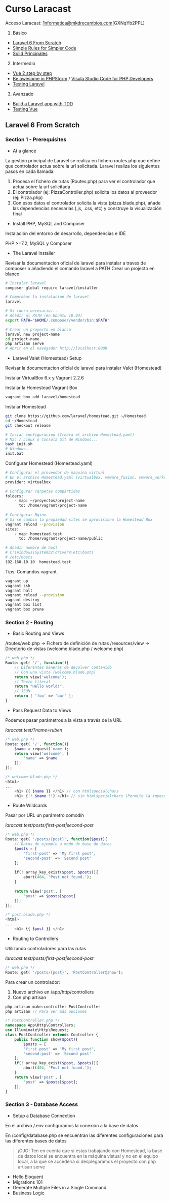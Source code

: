 # Curso Laracast

Acceso Laracast: 1nformatica@mkdrecambios.com[GXNqYb2PPL]

1. Básico 
  * [Laravel 6 From Scratch](https://laracasts.com/series/laravel-6-from-scratch)
  * [Simple Rules for Simpler Code](https://laracasts.com/series/simple-rules-for-simpler-code)
  * [Solid Principales](https://laracasts.com/series/solid-principles-in-php)

2. Intermedio
  * [Vue 2 step by step](https://laracasts.com/series/learn-vue-2-step-by-step)
  * [Be awesome in PHPStorm](https://laracasts.com/series/how-to-be-awesome-in-phpstorm) / [Visula Studio Code for PHP Developers](https://laracasts.com/series/visual-studio-code-for-php-developers)
  * [Testing Laravel](https://laracasts.com/series/phpunit-testing-in-laravel)

3. Avanzado 
  * [Build a Laravel app with TDD](https://laracasts.com/series/build-a-laravel-app-with-tdd)
  * [Testing Vue](https://laracasts.com/series/testing-vue)


## Laravel 6 From Scratch 
### Section 1 - Prerequisites 

- At a glance 

La gestión principal de Laravel se realiza en fichero routes.php que define que controlador actua sobre la url solicitada.
Laravel realiza los siguientes pasos en cada llamada:
1. Procesa el fichero de rutas (Routes.php) para ver el controlador que actua sobre la url solicitada
2. El controlador (ej: PizzaController.php) solicita los datos al proveedor (ej: Pizza.php)
3. Con esos datos el controlador solicita la vista (pizza.blade.php), añade las dependencias necesarias (.js, .css, etc) y construye la visualización final

- Install PHP, MySQL and Composer

Instalación del entorno de desarrollo, dependencias e IDE

PHP >=7.2, MySQL y Composer

- The Laravel Installer

Revisar la documentacion oficial de laravel para instalar a traves de composer o añadiendo el comando laravel a PATH
Crear un projecto en blanco
```sh
# Instalar laravel
composer global require laravel/installer

# Comprobar la instalacion de laravel 
laravel 

# Si fuera necesario...
# Añadir al PATH (en Ubuntu 18.04)
export PATH="$HOME/.composer/vendor/bin:$PATH"

# Crear un proyecto en blanco
laravel new project-name
cd project-name
php artisan serve
# Abrir en el navegador http://localhost:8000

```

- Laravel Valet (Homestead) Setup

Revisar la documentacion oficial de laravel para instalar Valet (Homestead)

Instalar VirtualBox 6.x  y Vagrant 2.2.6

Instalar la Homestead Vagrant Box
```sh
vagrant box add laravel/homestead
```

Instalar Homestead
```sh
git clone https://github.com/laravel/homestead.git ~/Homestead
cd ~/Homestead
git checkout release

# Inciar configuracion (Creara el archivo Homestead.yaml)
# Mac / Linux o Consola Git de Windows...
bash init.sh
# Windows...
init.bat
```

Configurar Homestead (Homestead.yaml)
```sh
# Configurar el proveedor de maquina virtual 
# En el archivo Homestead.yaml (virtualbox, vmware_fusion, vmware_workstation, parallels or hyperv)
provider: virtualbox

# Configurar carpetas compartidas
folders:
	- map: ~/proyectos/project-name 
	  to: /home/vagrant/project-name
	 
# Configurar Nginx
# Si se cambia la propiedad sites se aprovisiona la Homestead Box
vagrant reload --provision
sites:
    - map: homestead.test
      to: /home/vagrant/project-name/public

# Añadir nombre de host
# C:\Windows\System32\drivers\etc\hosts
# /etc/hosts
192.168.10.10  homestead.test
```

Tips: Comandos vagrant 
```sh
vagrant up 
vagrant ssh
vagrant halt
vagrant reload --provision
vagrant destroy
vagrant box list
vagrant box prune
```



### Section 2 - Routing 

- Basic Routing and Views

/routes/web.php -> Fichero de definición de rutas 
/resources/view -> Directorio de vistas (welcome.blade.php / welcome.php)
```php
/* web.php */
Route::get( '/', function(){
	// Diferentes maneras de devolver contenido
	// Con una vista (welcome.blade.php)
	return view('welcome'); 
	// Texto literal
	return "Hello world!";
	// JSON
	return [ 'foo' => 'bar' ];
}
```

- Pass Request Data to Views

Podemos pasar parámetros a la vista a través de la URL

*laracast.test/?name=ruben*

```php
/* web.php */
Route::get( '/', function(){	
	$name = request('name');
	return view('welcome', [
		'name' => $name
	]);
});
```

```php
/* welcome.blade.php */
<html>
...
	<h1> {{ $name }} </h1> // con htmlspecialchars 
	<h1> {!! $name !!} </h1> // sin htmlspecialchars (Permite la inyección de codigo html o js)
```

- Route Wildcards 

Pasar por URL un parámetro comodín

*laracast.test/posts/first-post|second-post*

```php
/* web.php */
Route::get( '/posts/{post}', function($post){	
	// Datos de ejemplo a modo de base de datos
	$posts = [
		'first-post' => 'My first post',
		'second-post' => 'Second post'
	];
	
	if(! array_key_exist($post, $posts)){
		abort(404, 'Post not found.');
	}
	
	return view('post', [
		'post' => $posts[$post]
	]);
});
```

```php
/* post.blade.php */
<html>
...
	<h1> {{ $post }} </h1>  
```

- Routing to Controllers

Utilizando controladores para las rutas

*laracast.test/posts/first-post|second-post*

```php
/* web.php */
Route::get( '/posts/{post}', 'PostController@show');
```

Para crear un controlador:
1. Nuevo archivo en /app/http/controllers
2. Con php artisan
```php
php artisan make:controller PostController
php artisan // Para ver más opciones
```

```php
/* PostController.php */
namespace App\Http\Controllers;
use Illuminate\Http\Request;
class PostController extends Controller {
	public function show($post){
		$posts = [
		'first-post' => 'My first post',
		'second-post' => 'Second post'
	];
	if(! array_key_exist($post, $posts)){
		abort(404, 'Post not found.');
	}
	return view('post', [
		'post' => $posts[$post];
	]);
}
```

### Section 3 - Database Access

- Setup a Database Connection

En el archivo /.env configuramos la conexión a la base de datos

En /config/database.php se encuentran las diferentes configuraciones para las diferentes bases de datos

> ¡OJO! Ten en cuenta que si estas trabajando con Homestead, la base de datos local se encuentra en la máquina vistual y no en el equipo local, a la que se accedería si desplegaramos el proyecto con php artisan serve 

- Hello Eloquent
- Migrations 101
- Generate Multiple Files in a Single Command
- Business Logic

